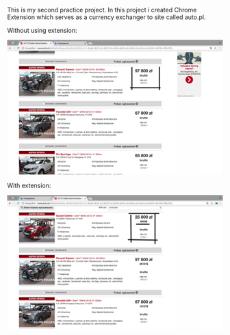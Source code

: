 This is my second practice project. In this project i created Chrome Extension which serves as a currency exchanger to site called auto.pl.

Without using extension:

![Screenshot](screenshot.png)


With extension:

![Screenshot](screenshot1.png)